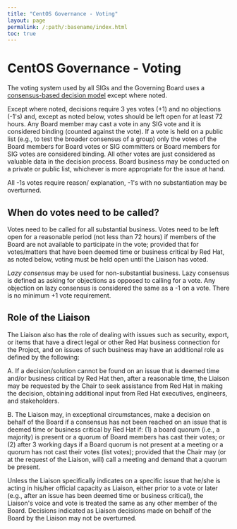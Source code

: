 ```yaml
---
title: "CentOS Governance - Voting"
layout: page
permalink: /:path/:basename/index.html
toc: true
---
```


# CentOS Governance - Voting

The voting system used by all SIGs and the Governing Board uses a
[consensus-based decision
model](/about/governance/appendix-glossary/#consensus-decision-making) except
where noted.

Except where noted, decisions require 3 yes votes (+1) and no objections (-1's)
and, except as noted below, votes should be left open for at least 72 hours.
Any Board member may cast a vote in any SIG vote and it is considered binding
(counted against the vote). If a vote is held on a public list (e.g., to test
the broader consensus of a group) only the votes of the Board members for Board
votes or SIG committers or Board members for SIG votes are considered binding.
All other votes are just considered as valuable data in the decision process.
Board business may be conducted on a private or public list, whichever is more
appropriate for the issue at hand.

All -1s votes require reason/ explanation, -1's with no substantiation may be
overturned. 

## When do votes need to be called?

Votes need to be called for all substantial business. Votes need to be left
open for a reasonable period (not less than 72 hours) if members of the Board
are not available to participate in the vote; provided that for votes/matters
that have been deemed time or business critical by Red Hat, as noted below,
voting must be held open until the Liaison has voted.

_Lazy consensus_ may be used for non-substantial business. Lazy consensus is
defined as asking for objections as opposed to calling for a vote. Any
objection on lazy consensus is considered the same as a -1 on a vote. There is
no minimum +1 vote requirement.

## Role of the Liaison

The Liaison also has the role of dealing with issues such as security, export,
or items that have a direct legal or other Red Hat business connection for the
Project, and on issues of such business may have an additional role as defined
by the following:

A. If a decision/solution cannot be found on an issue that is deemed time
and/or business critical by Red Hat then, after a reasonable time, the Liaison
may be requested by the Chair to seek assistance from Red Hat in making the
decision, obtaining additional input from Red Hat executives, engineers, and
stakeholders.

B.  The Liaison may, in exceptional circumstances, make a decision on behalf of
the Board if a consensus has not been reached on an issue that is deemed time
or business critical by Red Hat if:  (1) a board quorum (i.e., a majority) is
present or a quorum of Board members has cast their votes; or (2) after 3
working days if a Board quorum is not present at a meeting or a quorum has not
cast their votes (list votes); provided that the Chair may (or at the request
of the Liaison, will) call a meeting and demand that a quorum be present.  

Unless the Liaison specifically indicates on a specific issue that he/she is
acting in his/her official capacity as Liaison, either prior to a vote or later
(e.g., after an issue has been deemed time or business critical), the Liaison's
voice and vote is treated the same as any other member of the Board. Decisions
indicated as Liaison decisions made on behalf of the Board by the Liaison may
not be overturned. 
